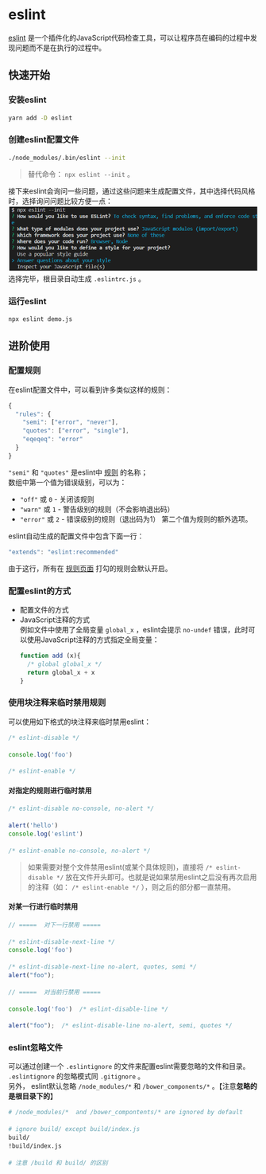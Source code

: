 # eslint

[eslint](https://cn.eslint.org/) 是一个插件化的JavaScript代码检查工具，可以让程序员在编码的过程中发现问题而不是在执行的过程中。  

## 快速开始
### 安装eslint
```sh
yarn add -D eslint
```

### 创建eslint配置文件
```sh
./node_modules/.bin/eslint --init
```
> 替代命令： `npx eslint --init` 。

接下来eslint会询问一些问题，通过这些问题来生成配置文件，其中选择代码风格时，选择询问问题比较方便一点：  
![eslint-init](media/eslint-init.png)  
选择完毕，根目录自动生成 `.eslintrc.js` 。

### 运行eslint
```sh
npx eslint demo.js
```

## 进阶使用
### 配置规则
在eslint配置文件中，可以看到许多类似这样的规则：  
```js
{
  "rules": {
    "semi": ["error", "never"],
    "quotes": ["error", "single"],
    "eqeqeq": "error"
  }
}
```  

`"semi"` 和 `"quotes"` 是eslint中 [规则](https://cn.eslint.org/docs/rules/) 的名称；  
数组中第一个值为错误级别，可以为：  
-  `"off"` 或 `0` - 关闭该规则
-  `"warn"` 或 `1` - 警告级别的规则（不会影响退出码）
-  `"error"` 或 `2` - 错误级别的规则（退出码为1）
第二个值为规则的额外选项。  

eslint自动生成的配置文件中包含下面一行：  
```js
"extends": "eslint:recommended"
```  
由于这行，所有在 [规则页面](https://cn.eslint.org/docs/rules/) 打勾的规则会默认开启。  


### 配置eslint的方式
- 配置文件的方式
- JavaScript注释的方式  
  例如文件中使用了全局变量 `global_x` ，eslint会提示 `no-undef` 错误，此时可以使用JavaScript注释的方式指定全局变量：  
  ```js
  function add (x){
    /* global global_x */
    return global_x + x
  }
  ```

### 使用块注释来临时禁用规则
可以使用如下格式的块注释来临时禁用eslint：  
```js
/* eslint-disable */

console.log('foo')

/* eslint-enable */
```  
#### 对指定的规则进行临时禁用 
```js
/* eslint-disable no-console, no-alert */

alert('hello')
console.log('eslint')

/* eslint-enable no-console, no-alert */
```  
> 如果需要对整个文件禁用eslint(或某个具体规则)，直接将 `/* eslint-disable */` 放在文件开头即可。也就是说如果禁用eslint之后没有再次启用的注释（如： `/* eslint-enable */` ），则之后的部分都一直禁用。  

#### 对某一行进行临时禁用
```js
// =====  对下一行禁用 =====

/* eslint-disable-next-line */
console.log('foo')

/* eslint-disable-next-line no-alert, quotes, semi */
alert("foo");

// =====  对当前行禁用 =====

console.log('foo')  /* eslint-disable-line */

alert("foo");  /* eslint-disable-line no-alert, semi, quotes */
```

### eslint忽略文件
可以通过创建一个 `.eslintignore` 的文件来配置eslint需要忽略的文件和目录。  
`.eslintignore` 的忽略模式同 `.gitignore` 。  
另外， eslint默认忽略 `/node_modules/*` 和 `/bower_components/*` 。【注意**忽略的是根目录下的**】
```sh
# /node_modules/*  and /bower_compontents/* are ignored by default

# ignore build/ except build/index.js
build/
!build/index.js

# 注意 /build 和 build/ 的区别
```